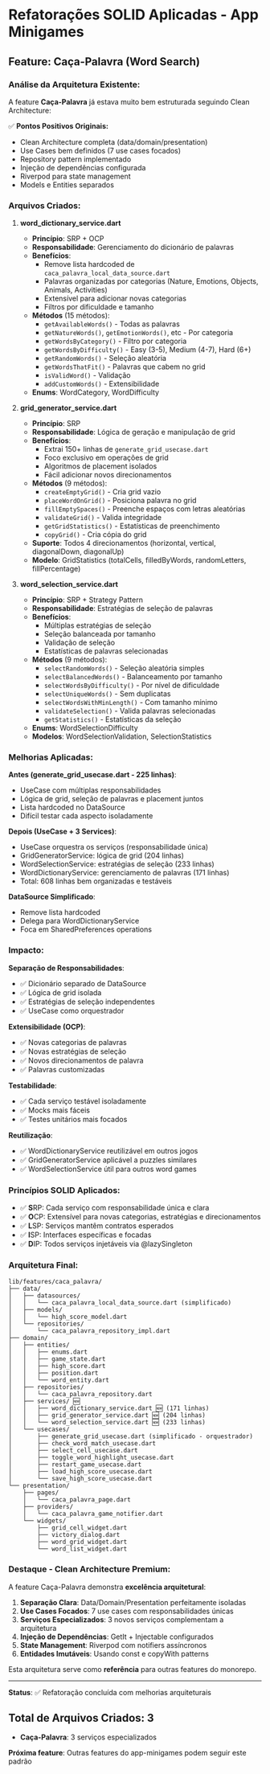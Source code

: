 # Refatorações SOLID Aplicadas - App Minigames

## Feature: Caça-Palavra (Word Search)

### Análise da Arquitetura Existente:

A feature **Caça-Palavra** já estava muito bem estruturada seguindo Clean Architecture:

✅ **Pontos Positivos Originais:**
- Clean Architecture completa (data/domain/presentation)
- Use Cases bem definidos (7 use cases focados)
- Repository pattern implementado
- Injeção de dependências configurada
- Riverpod para state management
- Models e Entities separados

### Arquivos Criados:

1. **word_dictionary_service.dart**
   - **Princípio**: SRP + OCP
   - **Responsabilidade**: Gerenciamento do dicionário de palavras
   - **Benefícios**:
     - Remove lista hardcoded de `caca_palavra_local_data_source.dart`
     - Palavras organizadas por categorias (Nature, Emotions, Objects, Animals, Activities)
     - Extensível para adicionar novas categorias
     - Filtros por dificuldade e tamanho
   - **Métodos** (15 métodos):
     - `getAvailableWords()` - Todas as palavras
     - `getNatureWords()`, `getEmotionWords()`, etc - Por categoria
     - `getWordsByCategory()` - Filtro por categoria
     - `getWordsByDifficulty()` - Easy (3-5), Medium (4-7), Hard (6+)
     - `getRandomWords()` - Seleção aleatória
     - `getWordsThatFit()` - Palavras que cabem no grid
     - `isValidWord()` - Validação
     - `addCustomWords()` - Extensibilidade
   - **Enums**: WordCategory, WordDifficulty

2. **grid_generator_service.dart**
   - **Princípio**: SRP
   - **Responsabilidade**: Lógica de geração e manipulação de grid
   - **Benefícios**:
     - Extrai 150+ linhas de `generate_grid_usecase.dart`
     - Foco exclusivo em operações de grid
     - Algoritmos de placement isolados
     - Fácil adicionar novos direcionamentos
   - **Métodos** (9 métodos):
     - `createEmptyGrid()` - Cria grid vazio
     - `placeWordOnGrid()` - Posiciona palavra no grid
     - `fillEmptySpaces()` - Preenche espaços com letras aleatórias
     - `validateGrid()` - Valida integridade
     - `getGridStatistics()` - Estatísticas de preenchimento
     - `copyGrid()` - Cria cópia do grid
   - **Suporte**: Todos 4 direcionamentos (horizontal, vertical, diagonalDown, diagonalUp)
   - **Modelo**: GridStatistics (totalCells, filledByWords, randomLetters, fillPercentage)

3. **word_selection_service.dart**
   - **Princípio**: SRP + Strategy Pattern
   - **Responsabilidade**: Estratégias de seleção de palavras
   - **Benefícios**:
     - Múltiplas estratégias de seleção
     - Seleção balanceada por tamanho
     - Validação de seleção
     - Estatísticas de palavras selecionadas
   - **Métodos** (9 métodos):
     - `selectRandomWords()` - Seleção aleatória simples
     - `selectBalancedWords()` - Balanceamento por tamanho
     - `selectWordsByDifficulty()` - Por nível de dificuldade
     - `selectUniqueWords()` - Sem duplicatas
     - `selectWordsWithMinLength()` - Com tamanho mínimo
     - `validateSelection()` - Valida palavras selecionadas
     - `getStatistics()` - Estatísticas da seleção
   - **Enums**: WordSelectionDifficulty
   - **Modelos**: WordSelectionValidation, SelectionStatistics

### Melhorias Aplicadas:

**Antes (generate_grid_usecase.dart - 225 linhas)**:
- UseCase com múltiplas responsabilidades
- Lógica de grid, seleção de palavras e placement juntos
- Lista hardcoded no DataSource
- Difícil testar cada aspecto isoladamente

**Depois (UseCase + 3 Services)**:
- UseCase orquestra os serviços (responsabilidade única)
- GridGeneratorService: lógica de grid (204 linhas)
- WordSelectionService: estratégias de seleção (233 linhas)
- WordDictionaryService: gerenciamento de palavras (171 linhas)
- Total: 608 linhas bem organizadas e testáveis

**DataSource Simplificado**:
- Remove lista hardcoded
- Delega para WordDictionaryService
- Foca em SharedPreferences operations

### Impacto:

**Separação de Responsabilidades**:
- ✅ Dicionário separado de DataSource
- ✅ Lógica de grid isolada
- ✅ Estratégias de seleção independentes
- ✅ UseCase como orquestrador

**Extensibilidade (OCP)**:
- ✅ Novas categorias de palavras
- ✅ Novas estratégias de seleção
- ✅ Novos direcionamentos de palavra
- ✅ Palavras customizadas

**Testabilidade**:
- ✅ Cada serviço testável isoladamente
- ✅ Mocks mais fáceis
- ✅ Testes unitários mais focados

**Reutilização**:
- ✅ WordDictionaryService reutilizável em outros jogos
- ✅ GridGeneratorService aplicável a puzzles similares
- ✅ WordSelectionService útil para outros word games

### Princípios SOLID Aplicados:

- ✅ **S**RP: Cada serviço com responsabilidade única e clara
- ✅ **O**CP: Extensível para novas categorias, estratégias e direcionamentos
- ✅ **L**SP: Serviços mantêm contratos esperados
- ✅ **I**SP: Interfaces específicas e focadas
- ✅ **D**IP: Todos serviços injetáveis via @lazySingleton

### Arquitetura Final:

```
lib/features/caca_palavra/
├── data/
│   ├── datasources/
│   │   └── caca_palavra_local_data_source.dart (simplificado)
│   ├── models/
│   │   └── high_score_model.dart
│   └── repositories/
│       └── caca_palavra_repository_impl.dart
├── domain/
│   ├── entities/
│   │   ├── enums.dart
│   │   ├── game_state.dart
│   │   ├── high_score.dart
│   │   ├── position.dart
│   │   └── word_entity.dart
│   ├── repositories/
│   │   └── caca_palavra_repository.dart
│   ├── services/ 🆕
│   │   ├── word_dictionary_service.dart 🆕 (171 linhas)
│   │   ├── grid_generator_service.dart 🆕 (204 linhas)
│   │   └── word_selection_service.dart 🆕 (233 linhas)
│   └── usecases/
│       ├── generate_grid_usecase.dart (simplificado - orquestrador)
│       ├── check_word_match_usecase.dart
│       ├── select_cell_usecase.dart
│       ├── toggle_word_highlight_usecase.dart
│       ├── restart_game_usecase.dart
│       ├── load_high_score_usecase.dart
│       └── save_high_score_usecase.dart
└── presentation/
    ├── pages/
    │   └── caca_palavra_page.dart
    ├── providers/
    │   └── caca_palavra_game_notifier.dart
    └── widgets/
        ├── grid_cell_widget.dart
        ├── victory_dialog.dart
        ├── word_grid_widget.dart
        └── word_list_widget.dart
```

### Destaque - Clean Architecture Premium:

A feature Caça-Palavra demonstra **excelência arquitetural**:

1. **Separação Clara**: Data/Domain/Presentation perfeitamente isoladas
2. **Use Cases Focados**: 7 use cases com responsabilidades únicas
3. **Serviços Especializados**: 3 novos serviços complementam a arquitetura
4. **Injeção de Dependências**: GetIt + Injectable configurados
5. **State Management**: Riverpod com notifiers assíncronos
6. **Entidades Imutáveis**: Usando const e copyWith patterns

Esta arquitetura serve como **referência** para outras features do monorepo.

---

**Status**: ✅ Refatoração concluída com melhorias arquiteturais

## Total de Arquivos Criados: 3

- **Caça-Palavra**: 3 serviços especializados

**Próxima feature**: Outras features do app-minigames podem seguir este padrão

